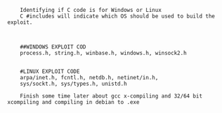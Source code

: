         Identifying if C code is for Windows or Linux
        C #includes will indicate which OS should be used to build the exploit.
        
        
        
        ##WINDOWS EXPLOIT COD
        process.h, string.h, winbase.h, windows.h, winsock2.h
        
        
        #LINUX EXPLOIT CODE
        arpa/inet.h, fcntl.h, netdb.h, netinet/in.h, 
        sys/sockt.h, sys/types.h, unistd.h

        Finish some time later about gcc x-compiling and 32/64 bit xcompiling and compiling in debian to .exe

